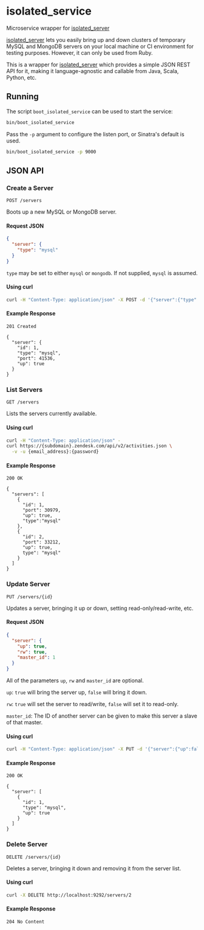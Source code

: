 # isolated_service

Microservice wrapper for [isolated_server](https://github.com/gabetax/isolated_server)

[isolated_server](https://github.com/gabetax/isolated_server) lets you easily bring up and down clusters of
temporary MySQL and MongoDB servers on your local machine or CI environment for testing purposes.
However, it can only be used from Ruby.

This is a wrapper for [isolated_server](https://github.com/gabetax/isolated_server) which provides a
simple JSON REST API for it, making it language-agnostic and callable from Java, Scala, Python, etc.

## Running

The script `boot_isolated_service` can be used to start the service:

```bash
bin/boot_isolated_service
```

Pass the `-p` argument to configure the listen port, or Sinatra's default is used.

```bash
bin/boot_isolated_service -p 9000
```

## JSON API

### Create a Server
`POST /servers`

Boots up a new MySQL or MongoDB server.

#### Request JSON

```json
{
  "server": {
    "type": "mysql"
  }
}
```

`type` may be set to either `mysql` or `mongodb`. If not supplied, `mysql` is assumed.

#### Using curl

```bash
curl -H "Content-Type: application/json" -X POST -d '{"server":{"type":"mysql"}}' http://localhost:9292/servers
```

#### Example Response

```http
201 Created

{
  "server": {
    "id": 1,
    "type": "mysql",
    "port": 41536,
    "up": true
  }
}
```

### List Servers
`GET /servers`

Lists the servers currently available.

#### Using curl

```bash
curl -H "Content-Type: application/json" -
curl https://{subdomain}.zendesk.com/api/v2/activities.json \
  -v -u {email_address}:{password}
```

#### Example Response

```http
200 OK

{
  "servers": [
    {
      "id": 1,
      "port": 30979,
      "up": true,
      "type":"mysql"
    },
    {
      "id": 2,
      "port": 33212,
      "up": true,
      type": "mysql"
    }
  ]
}
```

### Update Server
`PUT /servers/{id}`

Updates a server, bringing it up or down, setting read-only/read-write, etc.

#### Request JSON

```json
{
  "server": {
    "up": true,
    "rw": true,
    "master_id": 1
  }
}
```

All of the parameters `up`, `rw` and `master_id` are optional.

`up`: `true` will bring the server up, `false` will bring it down.

`rw`: `true` will set the server to read/write, `false` will set it to read-only.

`master_id`: The ID of another server can be given to make this server a slave of that master.

#### Using curl

```bash
curl -H "Content-Type: application/json" -X PUT -d '{"server":{"up":false}}' http://localhost:9292/servers/2
```

#### Example Response

```http
200 OK

{
  "server": [
    {
      "id": 1,
      "type": "mysql",
      "up": true
    }
  ]
}
```

### Delete Server
`DELETE /servers/{id}`

Deletes a server, bringing it down and removing it from the server list.

#### Using curl

```bash
curl -X DELETE http://localhost:9292/servers/2
```

#### Example Response

```http
204 No Content
```
